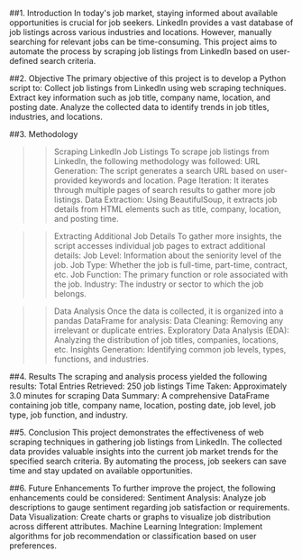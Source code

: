 ##1. Introduction
In today's job market, staying informed about available opportunities is crucial for job seekers. LinkedIn provides a vast database of job listings across various industries and locations. However, manually searching for relevant jobs can be time-consuming. This project aims to automate the process by scraping job listings from LinkedIn based on user-defined search criteria.

##2. Objective
The primary objective of this project is to develop a Python script to:
Collect job listings from LinkedIn using web scraping techniques.
Extract key information such as job title, company name, location, and posting date.
Analyze the collected data to identify trends in job titles, industries, and locations.

##3. Methodology

>>Scraping LinkedIn Job Listings
To scrape job listings from LinkedIn, the following methodology was followed:
URL Generation: The script generates a search URL based on user-provided keywords and location.
Page Iteration: It iterates through multiple pages of search results to gather more job listings.
Data Extraction: Using BeautifulSoup, it extracts job details from HTML elements such as title, company, location, and posting time.

>>Extracting Additional Job Details
To gather more insights, the script accesses individual job pages to extract additional details:
Job Level: Information about the seniority level of the job.
Job Type: Whether the job is full-time, part-time, contract, etc.
Job Function: The primary function or role associated with the job.
Industry: The industry or sector to which the job belongs.

>>Data Analysis
Once the data is collected, it is organized into a pandas DataFrame for analysis:
Data Cleaning: Removing any irrelevant or duplicate entries.
Exploratory Data Analysis (EDA): Analyzing the distribution of job titles, companies, locations, etc.
Insights Generation: Identifying common job levels, types, functions, and industries.

##4. Results
The scraping and analysis process yielded the following results:
Total Entries Retrieved: 250 job listings
Time Taken: Approximately 3.0 minutes for scraping
Data Summary: A comprehensive DataFrame containing job title, company name, location, posting date, job level, job type, job function, and industry.

##5. Conclusion
This project demonstrates the effectiveness of web scraping techniques in gathering job listings from LinkedIn. The collected data provides valuable insights into the current job market trends for the specified search criteria. By automating the process, job seekers can save time and stay updated on available opportunities.

##6. Future Enhancements
To further improve the project, the following enhancements could be considered:
Sentiment Analysis: Analyze job descriptions to gauge sentiment regarding job satisfaction or requirements.
Data Visualization: Create charts or graphs to visualize job distribution across different attributes.
Machine Learning Integration: Implement algorithms for job recommendation or classification based on user preferences.
